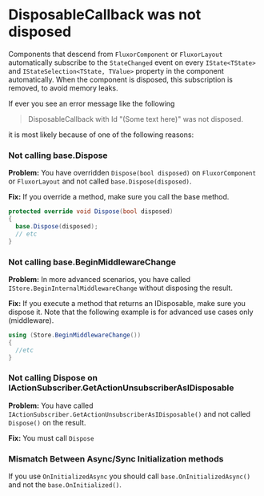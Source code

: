 # DisposableCallback was not disposed

Components that descend from `FluxorComponent` or `FluxorLayout` automatically subscribe to the
`StateChanged` event on every `IState<TState>` and `IStateSelection<TState, TValue>` property in the component automatically. When the component
is disposed, this subscription is removed, to avoid memory leaks.

If ever you see an error message like the following

> DisposableCallback with Id "(Some text here)" was not disposed.

it is most likely because of one of the following reasons:

### Not calling base.Dispose
**Problem:** You have overridden `Dispose(bool disposed)` on `FluxorComponent`
or `FluxorLayout` and not called `base.Dispose(disposed)`.

**Fix:** If you override a method, make sure you call the base method.

```c#
protected override void Dispose(bool disposed)
{
  base.Dispose(disposed);
  // etc
}
```

### Not calling base.BeginMiddlewareChange
**Problem:** In more advanced scenarios, you have called `IStore.BeginInternalMiddlewareChange` without
disposing the result.

**Fix:** If you execute a method that returns an IDisposable,
make sure you dispose it. Note that the following example is for
advanced use cases only (middleware).

```c#
using (Store.BeginMiddlewareChange())
{
  //etc
}
```

### Not calling Dispose on IActionSubscriber.GetActionUnsubscriberAsIDisposable
**Problem:** You have called `IActionSubscriber.GetActionUnsubscriberAsIDisposable()` and
not called `Dispose()` on the result.

**Fix:** You must call `Dispose`


### Mismatch Between Async/Sync Initialization methods

If you use `OnInitializedAsync` you should call `base.OnInitializedAsync()` and not the `base.OnInitialized()`.
